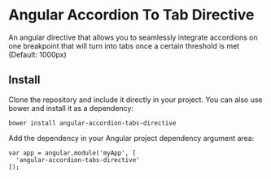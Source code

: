 # Angular Accordion To Tab Directive

An angular directive that allows you to seamlessly integrate accordions on one breakpoint that will turn into tabs once a certain threshold is met (Default: 1000px)

## Install

Clone the repository and include it directly in your project. You can also use bower and install it as a dependency: 

```
bower install angular-accordion-tabs-directive
```

Add the dependency in your Angular project dependency argument area:

```
var app = angular.module('myApp', [
  'angular-accordion-tabs-directive'
]);
```
